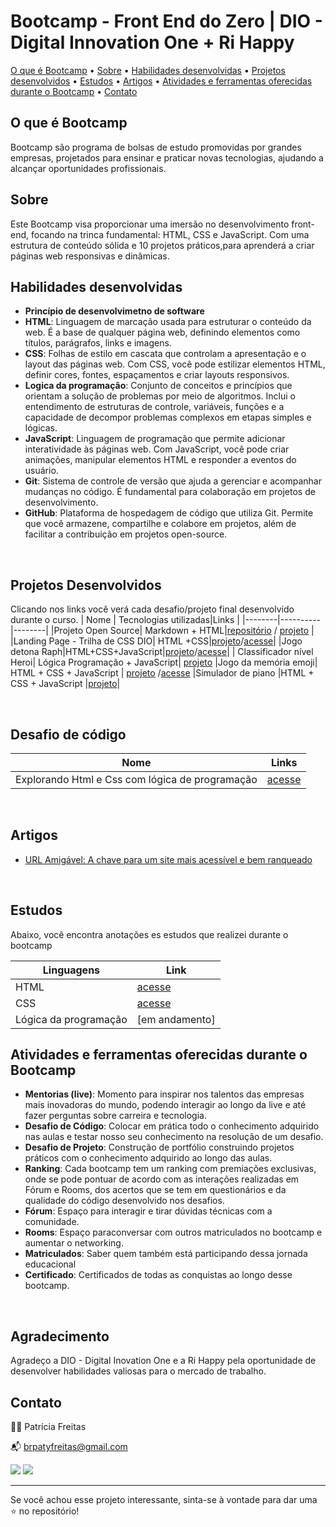 #  Bootcamp - Front End do Zero | DIO - Digital Innovation One + Ri Happy

[O que é Bootcamp](#o-que-e-bootcamp) • [Sobre](#sobre) • [Habilidades desenvolvidas](#habilidades-desenvolvidas)  • 
[Projetos desenvolvidos](#projetos-desenvolvidos) •  [Estudos](#estudos) • [Artigos](#artigos) • [Atividades e ferramentas oferecidas durante o Bootcamp](#atividades-e-ferramentas-oferecidas-durante-o-bootcamp) •
[Contato](#contato)

## O que é Bootcamp

Bootcamp são programa de bolsas de estudo promovidas por grandes empresas, projetados para ensinar e praticar novas tecnologias, ajudando a alcançar oportunidades profissionais.

## Sobre

Este Bootcamp visa proporcionar uma imersão no desenvolvimento front-end, focando na trinca fundamental: HTML, CSS e JavaScript. Com uma estrutura de conteúdo sólida e 10 projetos práticos,para aprenderá a criar páginas web responsivas e dinâmicas.


## Habilidades  desenvolvidas
- **Princípio de desenvolvimetno de software**
- **HTML**: Linguagem de marcação usada para estruturar o conteúdo da web. É a base de qualquer página web, definindo elementos como títulos, parágrafos, links e imagens.
- **CSS**: Folhas de estilo em cascata que controlam a apresentação e o layout das páginas web. Com CSS, você pode estilizar elementos HTML, definir cores, fontes, espaçamentos e criar layouts responsivos.
- **Logica da programação**: Conjunto de conceitos e princípios que orientam a solução de problemas por meio de algoritmos. Inclui o entendimento de estruturas de controle, variáveis, funções e a capacidade de decompor problemas complexos em etapas simples e lógicas.
- **JavaScript**: Linguagem de programação que permite adicionar interatividade às páginas web. Com JavaScript, você pode criar animações, manipular elementos HTML e responder a eventos do usuário.
- **Git**: Sistema de controle de versão que ajuda a gerenciar e acompanhar mudanças no código. É fundamental para colaboração em projetos de desenvolvimento.
- **GitHub**: Plataforma de hospedagem de código que utiliza Git. Permite que você armazene, compartilhe e colabore em projetos, além de facilitar a contribuição em projetos open-source.

<br>

## Projetos Desenvolvidos
  
  Clicando nos links você verá cada desafio/projeto final desenvolvido durante o curso. 
| Nome   | Tecnologias utilizadas|Links |
|--------|----------|--------|
|Projeto Open Source| Markdown + HTML|[repositório](https://github.com/patyfreitasbr/dio-lab-open-source)   /  [projeto](https://github.com/patyfreitasbr/bootcamp-frontend-do-zero-dio-ri-happy/tree/main/projetos/projeto-open-source-no-GitHub) |
|Landing Page - Trilha de CSS DIO| HTML +CSS|[projeto](https://github.com/patyfreitasbr/trilha-css-desafio-01-landing-page)/[acesse](https://patyfreitasbr.github.io/trilha-css-desafio-01-landing-page/)|
|Jogo detona Raph|HTML+CSS+JavaScript|[projeto](https://github.com/patyfreitasbr/jogo-detona-raph)/[acesse](https://patyfreitasbr.github.io/jogo-detona-raph/)|
| Classificador nível Heroi| Lógica Programação + JavaScript| [projeto](https://github.com/patyfreitasbr/classificador-nivel-heroi)
|Jogo da memória emoji| HTML + CSS + JavaScript | [projeto](https://github.com/patyfreitasbr/jogo-memoria-emoji) /[acesse](https://patyfreitasbr.github.io/jogo-memoria-emoji/) 
|Simulador de piano |HTML + CSS + JavaScript |[projeto](https://github.com/patyfreitasbr/simulador-de-piano)|

<br>

## Desafio de código

| Nome   | Links |
|--------|---------|
|Explorando Html e Css com lógica de programação| [acesse](https://github.com/patyfreitasbr/bootcamp-frontend-do-zero-dio-ri-happy/tree/main/desafio-de-codigo/desafio1)

<br>

## Artigos 
- [URL Amigável: A chave para um site mais acessível e bem ranqueado](https://www.dio.me/articles/url-amigavel-a-chave-para-um-site-mais-acessivel-e-bem-ranqueado)

<br>

## Estudos
Abaixo, você encontra anotações es estudos que realizei durante o bootcamp

| Linguagens   | Link|
|--------|---------|
|HTML  | [acesse](https://github.com/patyfreitasbr/bootcamp-frontend-do-zero-dio-ri-happy/tree/main/estudos)
| CSS | [acesse](https://github.com/patyfreitasbr/bootcamp-frontend-do-zero-dio-ri-happy/tree/main/estudos/estudos-css)
|Lógica da programação|[em andamento]


## Atividades e ferramentas oferecidas durante o Bootcamp
- **Mentorias (live)**: Momento para inspirar nos talentos das empresas mais inovadoras do mundo, podendo interagir ao longo da live e até fazer perguntas sobre carreira e tecnologia.
- **Desafio de Código**: Colocar em prática todo o conhecimento adquirido nas aulas e testar nosso seu conhecimento na resolução de um desafio.
- **Desafio de Projeto**: Construção de portfólio construindo projetos práticos com o conhecimento adquirido ao longo das aulas.
- **Ranking**: Cada bootcamp tem um ranking com premiações exclusivas, onde se pode pontuar de acordo com as interações realizadas em Fórum e Rooms, dos acertos que se tem em questionários e da qualidade do código desenvolvido nos desafios.
- **Fórum**: Espaço para interagir e tirar dúvidas técnicas com a comunidade.
- **Rooms**: Espaço paraconversar com outros matriculados no bootcamp e aumentar o  networking.
- **Matriculados**: Saber quem também está participando dessa jornada educacional 
- **Certificado**: Certificados de todas as conquistas ao longo desse bootcamp.

<br>

## Agradecimento
Agradeço a <a hrer="https://www.dio.me/bootcamp" target="_blank">DIO - Digital Inovation One </a> e a <a hrer="https://www.rihappy.com.br/" target="_blank">Ri Happy</a> pela oportunidade de desenvolver habilidades valiosas para o mercado de trabalho.


## Contato

👩‍💻 Patrícia Freitas

📬 brpatyfreitas@gmail.com

 <a href="https://www.linkedin.com/in/patyfreitasbr"><img src="https://img.shields.io/badge/LinkedIn-0077B5?style=for-the-badge&logo=linkedin&logoColor=white" target="_blank"></a>
  <a href="https://www.instagram.com/patyfreitasbr"><img src="https://img.shields.io/badge/Instagram-E4405F?style=for-the-badge&logo=instagram&logoColor=white" target="_blank"></a>

<hr>

<p>Se você achou esse projeto interessante, sinta-se à vontade para dar uma ⭐ no repositório!<p>








